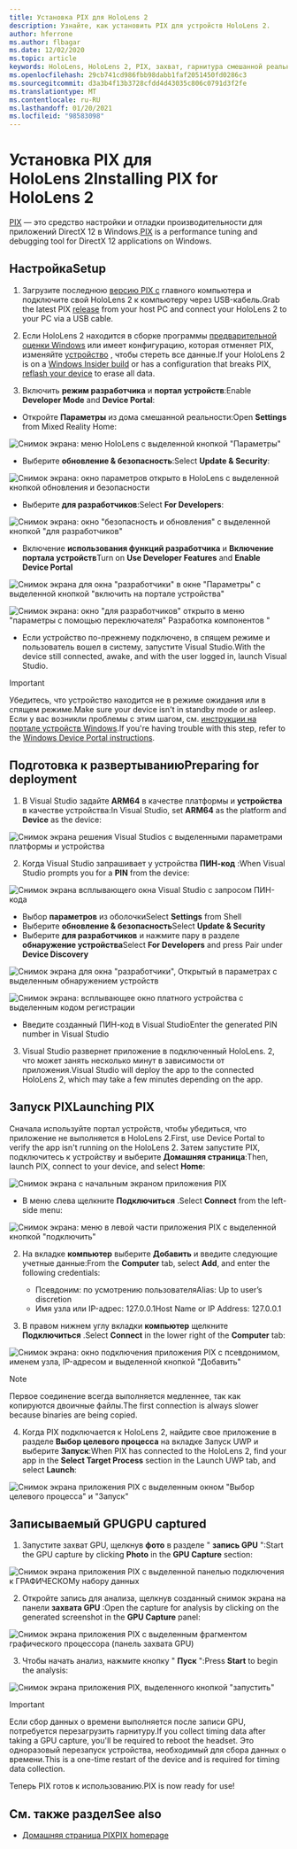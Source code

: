 ```yaml
---
title: Установка PIX для HoloLens 2
description: Узнайте, как установить PIX для устройств HoloLens 2.
author: hferrone
ms.author: flbagar
ms.date: 12/02/2020
ms.topic: article
keywords: HoloLens, HoloLens 2, PIX, захват, гарнитура смешанной реальности, гарнитура Windows Mixed Reality, гарнитура виртуальной реальности
ms.openlocfilehash: 29cb741cd986fbb98dabb1faf2051450fd0286c3
ms.sourcegitcommit: d3a3b4f13b3728cfdd4d43035c806c0791d3f2fe
ms.translationtype: MT
ms.contentlocale: ru-RU
ms.lasthandoff: 01/20/2021
ms.locfileid: "98583098"
---
```

# <a name="installing-pix-for-hololens-2"></a><span data-ttu-id="b1b0c-104">Установка PIX для HoloLens 2</span><span class="sxs-lookup"><span data-stu-id="b1b0c-104">Installing PIX for HoloLens 2</span></span>

<span data-ttu-id="b1b0c-105">[PIX](https://devblogs.microsoft.com/pix) — это средство настройки и отладки производительности для приложений DirectX 12 в Windows.</span><span class="sxs-lookup"><span data-stu-id="b1b0c-105">[PIX](https://devblogs.microsoft.com/pix) is a performance tuning and debugging tool for DirectX 12 applications on Windows.</span></span> 

## <a name="setup"></a><span data-ttu-id="b1b0c-106">Настройка</span><span class="sxs-lookup"><span data-stu-id="b1b0c-106">Setup</span></span>

1. <span data-ttu-id="b1b0c-107">Загрузите последнюю [версию PIX с]( https://devblogs.microsoft.com/pix/download) главного компьютера и подключите свой HoloLens 2 к компьютеру через USB-кабель.</span><span class="sxs-lookup"><span data-stu-id="b1b0c-107">Grab the latest PIX [release]( https://devblogs.microsoft.com/pix/download) from your host PC and connect your HoloLens 2 to your PC via a USB cable.</span></span>

2. <span data-ttu-id="b1b0c-108">Если HoloLens 2 находится в сборке программы [предварительной оценки Windows](https://insider.windows.com) или имеет конфигурацию, которая отменяет PIX, изменяйте  [устройство](/hololens/hololens-recovery) , чтобы стереть все данные.</span><span class="sxs-lookup"><span data-stu-id="b1b0c-108">If your HoloLens 2 is on a [Windows Insider build](https://insider.windows.com) or has a configuration that breaks PIX,  [reflash your device](/hololens/hololens-recovery) to erase all data.</span></span>

3. <span data-ttu-id="b1b0c-109">Включить **режим разработчика** и **портал устройств**:</span><span class="sxs-lookup"><span data-stu-id="b1b0c-109">Enable **Developer Mode** and **Device Portal**:</span></span>

* <span data-ttu-id="b1b0c-110">Откройте **Параметры** из дома смешанной реальности:</span><span class="sxs-lookup"><span data-stu-id="b1b0c-110">Open **Settings** from Mixed Reality Home:</span></span>

![Снимок экрана: меню HoloLens с выделенной кнопкой "Параметры"](images/pix-img-01.jpg)

* <span data-ttu-id="b1b0c-112">Выберите **обновление & безопасность**:</span><span class="sxs-lookup"><span data-stu-id="b1b0c-112">Select **Update & Security**:</span></span>

![Снимок экрана: окно параметров открыто в HoloLens с выделенной кнопкой обновления и безопасности](images/pix-img-02.jpg)

* <span data-ttu-id="b1b0c-114">Выберите **для разработчиков**:</span><span class="sxs-lookup"><span data-stu-id="b1b0c-114">Select **For Developers**:</span></span>

![Снимок экрана: окно "безопасность и обновления" с выделенной кнопкой "для разработчиков"](images/pix-img-03.jpg)

* <span data-ttu-id="b1b0c-116">Включение **использования функций разработчика** и **Включение портала устройств**</span><span class="sxs-lookup"><span data-stu-id="b1b0c-116">Turn on **Use Developer Features** and **Enable Device Portal**</span></span>

![Снимок экрана для окна "разработчики" в окне "Параметры" с выделенной кнопкой "включить на портале устройства"](images/pix-img-04.jpg)

![Снимок экрана: окно "для разработчиков" открыто в меню "параметры с помощью переключателя" Разработка компонентов "](images/pix-img-05.jpg)

* <span data-ttu-id="b1b0c-119">Если устройство по-прежнему подключено, в спящем режиме и пользователь вошел в систему, запустите Visual Studio.</span><span class="sxs-lookup"><span data-stu-id="b1b0c-119">With the device still connected, awake, and with the user logged in, launch Visual Studio.</span></span>

> [!IMPORTANT]
> <span data-ttu-id="b1b0c-120">Убедитесь, что устройство находится не в режиме ожидания или в спящем режиме.</span><span class="sxs-lookup"><span data-stu-id="b1b0c-120">Make sure your device isn't in standby mode or asleep.</span></span> <span data-ttu-id="b1b0c-121">Если у вас возникли проблемы с этим шагом, см. [инструкции на портале устройств Windows](./using-the-windows-device-portal.md).</span><span class="sxs-lookup"><span data-stu-id="b1b0c-121">If you're having trouble with this step, refer to the [Windows Device Portal instructions](./using-the-windows-device-portal.md).</span></span>

## <a name="preparing-for-deployment"></a><span data-ttu-id="b1b0c-122">Подготовка к развертыванию</span><span class="sxs-lookup"><span data-stu-id="b1b0c-122">Preparing for deployment</span></span>

1. <span data-ttu-id="b1b0c-123">В Visual Studio задайте **ARM64** в качестве платформы и **устройства** в качестве устройства:</span><span class="sxs-lookup"><span data-stu-id="b1b0c-123">In Visual Studio, set **ARM64** as the platform and **Device** as the device:</span></span>

![Снимок экрана решения Visual Studios с выделенными параметрами платформы и устройства](images/pix-img-06.png)

2. <span data-ttu-id="b1b0c-125">Когда Visual Studio запрашивает у устройства **ПИН-код** :</span><span class="sxs-lookup"><span data-stu-id="b1b0c-125">When Visual Studio prompts you for a **PIN** from the device:</span></span>

![Снимок экрана всплывающего окна Visual Studio с запросом ПИН-кода](images/pix-img-07.png)

* <span data-ttu-id="b1b0c-127">Выбор **параметров** из оболочки</span><span class="sxs-lookup"><span data-stu-id="b1b0c-127">Select **Settings** from Shell</span></span>
* <span data-ttu-id="b1b0c-128">Выберите **обновление & безопасность**</span><span class="sxs-lookup"><span data-stu-id="b1b0c-128">Select **Update & Security**</span></span>
* <span data-ttu-id="b1b0c-129">Выберите **для разработчиков** и нажмите пару в разделе **обнаружение устройства**</span><span class="sxs-lookup"><span data-stu-id="b1b0c-129">Select **For Developers** and press Pair under **Device Discovery**</span></span> 

![Снимок экрана для окна "разработчики", Открытый в параметрах с выделенным обнаружением устройств](images/pix-img-08.jpg)

![Снимок экрана: всплывающее окно платного устройства с выделенным кодом регистрации](images/pix-img-09.jpg)

* <span data-ttu-id="b1b0c-132">Введите созданный ПИН-код в Visual Studio</span><span class="sxs-lookup"><span data-stu-id="b1b0c-132">Enter the generated PIN number in Visual Studio</span></span>

3. <span data-ttu-id="b1b0c-133">Visual Studio развернет приложение в подключенный HoloLens. 2, что может занять несколько минут в зависимости от приложения.</span><span class="sxs-lookup"><span data-stu-id="b1b0c-133">Visual Studio will deploy the app to the connected HoloLens 2, which may take a few minutes depending on the app.</span></span>

## <a name="launching-pix"></a><span data-ttu-id="b1b0c-134">Запуск PIX</span><span class="sxs-lookup"><span data-stu-id="b1b0c-134">Launching PIX</span></span>

<span data-ttu-id="b1b0c-135">Сначала используйте портал устройств, чтобы убедиться, что приложение не выполняется в HoloLens 2.</span><span class="sxs-lookup"><span data-stu-id="b1b0c-135">First, use Device Portal to verify the app isn't running on the HoloLens 2.</span></span> <span data-ttu-id="b1b0c-136">Затем запустите PIX, подключитесь к устройству и выберите **Домашняя страница**:</span><span class="sxs-lookup"><span data-stu-id="b1b0c-136">Then, launch PIX, connect to your device, and select **Home**:</span></span>

![Снимок экрана с начальным экраном приложения PIX](images/pix-img-10.png)

* <span data-ttu-id="b1b0c-138">В меню слева щелкните **Подключиться** .</span><span class="sxs-lookup"><span data-stu-id="b1b0c-138">Select **Connect** from the left-side menu:</span></span>

![Снимок экрана: меню в левой части приложения PIX с выделенной кнопкой "подключить"](images/pix-img-11.png)

2. <span data-ttu-id="b1b0c-140">На вкладке **компьютер** выберите **Добавить** и введите следующие учетные данные:</span><span class="sxs-lookup"><span data-stu-id="b1b0c-140">From the **Computer** tab, select **Add**, and enter the following credentials:</span></span>
    * <span data-ttu-id="b1b0c-141">Псевдоним: по усмотрению пользователя</span><span class="sxs-lookup"><span data-stu-id="b1b0c-141">Alias: Up to user’s discretion</span></span>
    * <span data-ttu-id="b1b0c-142">Имя узла или IP-адрес: 127.0.0.1</span><span class="sxs-lookup"><span data-stu-id="b1b0c-142">Host Name or IP Address: 127.0.0.1</span></span>

3. <span data-ttu-id="b1b0c-143">В правом нижнем углу вкладки **компьютер** щелкните **Подключиться** .</span><span class="sxs-lookup"><span data-stu-id="b1b0c-143">Select **Connect** in the lower right of the **Computer** tab:</span></span>

![Снимок экрана: окно подключения приложения PIX с псевдонимом, именем узла, IP-адресом и выделенной кнопкой "Добавить"](images/pix-img-12.png)

> [!NOTE]
> <span data-ttu-id="b1b0c-145">Первое соединение всегда выполняется медленнее, так как копируются двоичные файлы.</span><span class="sxs-lookup"><span data-stu-id="b1b0c-145">The first connection is always slower because binaries are being copied.</span></span>

4. <span data-ttu-id="b1b0c-146">Когда PIX подключается к HoloLens 2, найдите свое приложение в разделе **Выбор целевого процесса** на вкладке Запуск UWP и выберите **Запуск**:</span><span class="sxs-lookup"><span data-stu-id="b1b0c-146">When PIX has connected to the HoloLens 2, find your app in the **Select Target Process** section in the Launch UWP tab, and select **Launch**:</span></span>

![Снимок экрана приложения PIX с выделенным окном "Выбор целевого процесса" и "Запуск"](images/pix-img-13.png)

## <a name="gpu-captured"></a><span data-ttu-id="b1b0c-148">Записываемый GPU</span><span class="sxs-lookup"><span data-stu-id="b1b0c-148">GPU captured</span></span>

1. <span data-ttu-id="b1b0c-149">Запустите захват GPU, щелкнув **фото** в разделе " **запись GPU** ":</span><span class="sxs-lookup"><span data-stu-id="b1b0c-149">Start the GPU capture by clicking **Photo** in the **GPU Capture** section:</span></span>

![Снимок экрана приложения PIX с выделенной панелью подключения к ГРАФИЧЕСКОМу набору данных](images/pix-img-14.png)

2. <span data-ttu-id="b1b0c-151">Откройте запись для анализа, щелкнув созданный снимок экрана на панели **захвата GPU** :</span><span class="sxs-lookup"><span data-stu-id="b1b0c-151">Open the capture for analysis by clicking on the generated screenshot in the **GPU Capture** panel:</span></span>

![Снимок экрана приложения PIX с выделенным фрагментом графического процессора (панель захвата GPU)](images/pix-img-15.png)

3. <span data-ttu-id="b1b0c-153">Чтобы начать анализ, нажмите кнопку " **Пуск** ":</span><span class="sxs-lookup"><span data-stu-id="b1b0c-153">Press **Start** to begin the analysis:</span></span>

![Снимок экрана приложения PIX, выделенного кнопкой "запустить"](images/pix-img-16.png)

> [!IMPORTANT]
> <span data-ttu-id="b1b0c-155">Если сбор данных о времени выполняется после записи GPU, потребуется перезагрузить гарнитуру.</span><span class="sxs-lookup"><span data-stu-id="b1b0c-155">If you collect timing data after taking a GPU capture, you'll be required to reboot the headset.</span></span> <span data-ttu-id="b1b0c-156">Это одноразовый перезапуск устройства, необходимый для сбора данных о времени.</span><span class="sxs-lookup"><span data-stu-id="b1b0c-156">This is a one-time restart of the device and is required for timing data collection.</span></span>

<span data-ttu-id="b1b0c-157">Теперь PIX готов к использованию.</span><span class="sxs-lookup"><span data-stu-id="b1b0c-157">PIX is now ready for use!</span></span>

## <a name="see-also"></a><span data-ttu-id="b1b0c-158">См. также раздел</span><span class="sxs-lookup"><span data-stu-id="b1b0c-158">See also</span></span>
* [<span data-ttu-id="b1b0c-159">Домашняя страница PIX</span><span class="sxs-lookup"><span data-stu-id="b1b0c-159">PIX homepage</span></span>](https://devblogs.microsoft.com/pix)